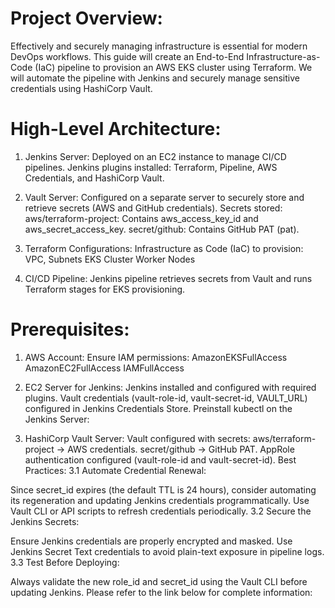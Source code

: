 # Project Overview:
Effectively and securely managing infrastructure is essential for modern DevOps workflows. This guide will create an End-to-End Infrastructure-as-Code (IaC) pipeline to provision an AWS EKS cluster using Terraform. We will automate the pipeline with Jenkins and securely manage sensitive credentials using HashiCorp Vault.

# High-Level Architecture:
1. Jenkins Server:
Deployed on an EC2 instance to manage CI/CD pipelines.
Jenkins plugins installed: Terraform, Pipeline, AWS Credentials, and HashiCorp Vault.

2. Vault Server:
Configured on a separate server to securely store and retrieve secrets (AWS and GitHub credentials).
Secrets stored:
aws/terraform-project: Contains aws_access_key_id and aws_secret_access_key.
secret/github: Contains GitHub PAT (pat).

3. Terraform Configurations:
Infrastructure as Code (IaC) to provision:
VPC, Subnets
EKS Cluster
Worker Nodes

4. CI/CD Pipeline:
Jenkins pipeline retrieves secrets from Vault and runs Terraform stages for EKS provisioning.

# Prerequisites:
1. AWS Account:
Ensure IAM permissions:
AmazonEKSFullAccess
AmazonEC2FullAccess
IAMFullAccess

2. EC2 Server for Jenkins:
Jenkins installed and configured with required plugins.
Vault credentials (vault-role-id, vault-secret-id, VAULT_URL) configured in Jenkins Credentials Store.
Preinstall kubectl on the Jenkins Server:

3. HashiCorp Vault Server:
Vault configured with secrets:
aws/terraform-project → AWS credentials.
secret/github → GitHub PAT.
AppRole authentication configured (vault-role-id and vault-secret-id).
Best Practices:
3.1 Automate Credential Renewal:

Since secret_id expires (the default TTL is 24 hours), consider automating its regeneration and updating Jenkins credentials programmatically.
Use Vault CLI or API scripts to refresh credentials periodically.
3.2 Secure the Jenkins Secrets:

Ensure Jenkins credentials are properly encrypted and masked.
Use Jenkins Secret Text credentials to avoid plain-text exposure in pipeline logs.
3.3 Test Before Deploying:

Always validate the new role_id and secret_id using the Vault CLI before updating Jenkins.
Please refer to the link below for complete information:
